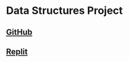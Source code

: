 # Data Structures Project

## [GitHub](https://github.com/PunarvasuS/DataStructures/)
## [Replit](https://https://replit.com/@DerrickHuang2)

